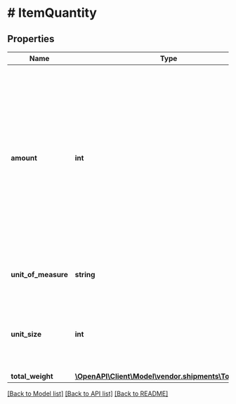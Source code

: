 # # ItemQuantity

## Properties

Name | Type | Description | Notes
------------ | ------------- | ------------- | -------------
**amount** | **int** | Amount of units shipped for a specific item at a shipment level. If the item is present only in certain cartons or pallets within the shipment, please provide this at the appropriate carton or pallet level. |
**unit_of_measure** | **string** | Unit of measure for the shipped quantity. |
**unit_size** | **int** | The case size, in the event that we ordered using cases. Otherwise, 1. | [optional]
**total_weight** | [**\OpenAPI\Client\Model\vendor.shipments\TotalWeight**](TotalWeight.md) |  | [optional]

[[Back to Model list]](../../README.md#models) [[Back to API list]](../../README.md#endpoints) [[Back to README]](../../README.md)
